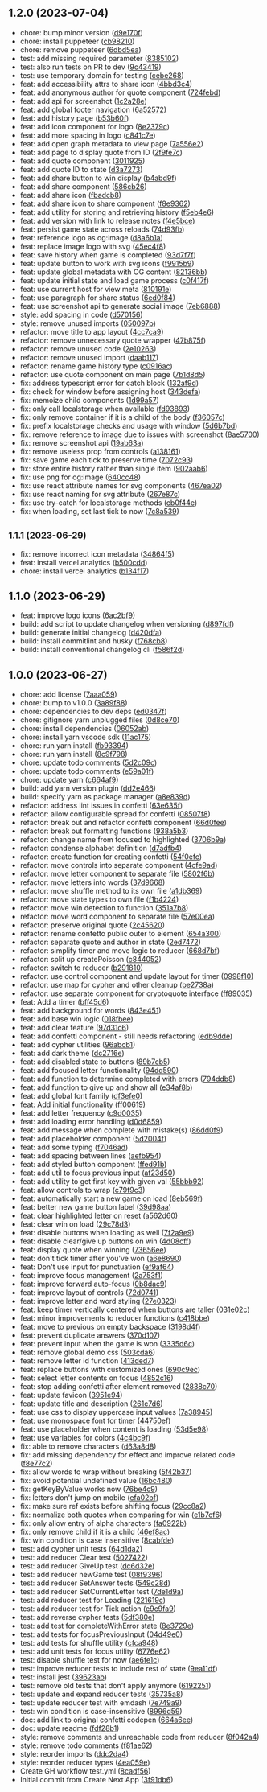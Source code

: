 ## 1.2.0 (2023-07-04)

* chore: bump minor version ([d9e170f](https://github.com/Rykus0/cryptoquote/commit/d9e170f))
* chore: install puppeteer ([cb98210](https://github.com/Rykus0/cryptoquote/commit/cb98210))
* chore: remove puppeteer ([6dbd5ea](https://github.com/Rykus0/cryptoquote/commit/6dbd5ea))
* test: add missing required parameter ([8385102](https://github.com/Rykus0/cryptoquote/commit/8385102))
* test: also run tests on PR to dev ([9c43419](https://github.com/Rykus0/cryptoquote/commit/9c43419))
* test: use temporary domain for testing ([cebe268](https://github.com/Rykus0/cryptoquote/commit/cebe268))
* feat: add accessibility attrs to share icon ([4bbd3c4](https://github.com/Rykus0/cryptoquote/commit/4bbd3c4))
* feat: add anonymous author for quote component ([724febd](https://github.com/Rykus0/cryptoquote/commit/724febd))
* feat: add api for screenshot ([1c2a28e](https://github.com/Rykus0/cryptoquote/commit/1c2a28e))
* feat: add global footer navigation ([6a52572](https://github.com/Rykus0/cryptoquote/commit/6a52572))
* feat: add history page ([b53b60f](https://github.com/Rykus0/cryptoquote/commit/b53b60f))
* feat: add icon component for logo ([8e2379c](https://github.com/Rykus0/cryptoquote/commit/8e2379c))
* feat: add more spacing in logo ([c841c7e](https://github.com/Rykus0/cryptoquote/commit/c841c7e))
* feat: add open graph metadata to view page ([7a556e2](https://github.com/Rykus0/cryptoquote/commit/7a556e2))
* feat: add page to display quote from ID ([2f9fe7c](https://github.com/Rykus0/cryptoquote/commit/2f9fe7c))
* feat: add quote component ([3011925](https://github.com/Rykus0/cryptoquote/commit/3011925))
* feat: add quote ID to state ([d3a7273](https://github.com/Rykus0/cryptoquote/commit/d3a7273))
* feat: add share button to win display ([b4abd9f](https://github.com/Rykus0/cryptoquote/commit/b4abd9f))
* feat: add share component ([586cb26](https://github.com/Rykus0/cryptoquote/commit/586cb26))
* feat: add share icon ([fbadcb8](https://github.com/Rykus0/cryptoquote/commit/fbadcb8))
* feat: add share icon to share component ([f8e9362](https://github.com/Rykus0/cryptoquote/commit/f8e9362))
* feat: add utility for storing and retrieving history ([f5eb4e6](https://github.com/Rykus0/cryptoquote/commit/f5eb4e6))
* feat: add version with link to release notes ([f4e5bce](https://github.com/Rykus0/cryptoquote/commit/f4e5bce))
* feat: persist game state across reloads ([74d93fb](https://github.com/Rykus0/cryptoquote/commit/74d93fb))
* feat: reference logo as og:image ([d8a6b1a](https://github.com/Rykus0/cryptoquote/commit/d8a6b1a))
* feat: replace image logo with svg ([45ec4f8](https://github.com/Rykus0/cryptoquote/commit/45ec4f8))
* feat: save history when game is completed ([93d7f7f](https://github.com/Rykus0/cryptoquote/commit/93d7f7f))
* feat: update button to work with svg icons ([f9915b9](https://github.com/Rykus0/cryptoquote/commit/f9915b9))
* feat: update global metadata with OG content ([82136bb](https://github.com/Rykus0/cryptoquote/commit/82136bb))
* feat: update initial state and load game process ([c0f417f](https://github.com/Rykus0/cryptoquote/commit/c0f417f))
* feat: use current host for view meta ([810191e](https://github.com/Rykus0/cryptoquote/commit/810191e))
* feat: use paragraph for share status ([6ed0f84](https://github.com/Rykus0/cryptoquote/commit/6ed0f84))
* feat: use screenshot api to generate social image ([7eb6888](https://github.com/Rykus0/cryptoquote/commit/7eb6888))
* style: add spacing in code ([d570156](https://github.com/Rykus0/cryptoquote/commit/d570156))
* style: remove unused imports ([050097b](https://github.com/Rykus0/cryptoquote/commit/050097b))
* refactor: move title to app layout ([4cc7ca9](https://github.com/Rykus0/cryptoquote/commit/4cc7ca9))
* refactor: remove unnecessary quote wrapper ([47b875f](https://github.com/Rykus0/cryptoquote/commit/47b875f))
* refactor: remove unused code ([2e10263](https://github.com/Rykus0/cryptoquote/commit/2e10263))
* refactor: remove unused import ([daab117](https://github.com/Rykus0/cryptoquote/commit/daab117))
* refactor: rename game history type ([c0916ac](https://github.com/Rykus0/cryptoquote/commit/c0916ac))
* refactor: use quote component on main page ([7b1d8d5](https://github.com/Rykus0/cryptoquote/commit/7b1d8d5))
* fix: address typescript error for catch block ([132af9d](https://github.com/Rykus0/cryptoquote/commit/132af9d))
* fix: check for window before assigning host ([343defa](https://github.com/Rykus0/cryptoquote/commit/343defa))
* fix: memoize child components ([1d99a57](https://github.com/Rykus0/cryptoquote/commit/1d99a57))
* fix: only call localstorage when available ([fd93893](https://github.com/Rykus0/cryptoquote/commit/fd93893))
* fix: only remove container if it is a child of the body ([f36057c](https://github.com/Rykus0/cryptoquote/commit/f36057c))
* fix: prefix localstorage checks and usage with window ([5d6b7bd](https://github.com/Rykus0/cryptoquote/commit/5d6b7bd))
* fix: remove reference to image due to issues with screenshot ([8ae5700](https://github.com/Rykus0/cryptoquote/commit/8ae5700))
* fix: remove screenshot api ([19ab63a](https://github.com/Rykus0/cryptoquote/commit/19ab63a))
* fix: remove useless prop from controls ([a138161](https://github.com/Rykus0/cryptoquote/commit/a138161))
* fix: save game each tick to preserve time ([7072c93](https://github.com/Rykus0/cryptoquote/commit/7072c93))
* fix: store entire history rather than single item ([902aab6](https://github.com/Rykus0/cryptoquote/commit/902aab6))
* fix: use png for og:image ([640cc48](https://github.com/Rykus0/cryptoquote/commit/640cc48))
* fix: use react attribute names for svg components ([467ea02](https://github.com/Rykus0/cryptoquote/commit/467ea02))
* fix: use react naming for svg attribute ([267e87c](https://github.com/Rykus0/cryptoquote/commit/267e87c))
* fix: use try-catch for localstorage methods ([cb0f44e](https://github.com/Rykus0/cryptoquote/commit/cb0f44e))
* fix: when loading, set last tick to now ([7c8a539](https://github.com/Rykus0/cryptoquote/commit/7c8a539))



## <small>1.1.1 (2023-06-29)</small>

* fix: remove incorrect icon metadata ([34864f5](https://github.com/Rykus0/cryptoquote/commit/34864f5))
* feat: install vercel analytics ([b500cdd](https://github.com/Rykus0/cryptoquote/commit/b500cdd))
* chore: install vercel analytics ([b134f17](https://github.com/Rykus0/cryptoquote/commit/b134f17))



## 1.1.0 (2023-06-29)

* feat: improve logo icons ([6ac2bf9](https://github.com/Rykus0/cryptoquote/commit/6ac2bf9))
* build: add script to update changelog when versioning ([d897fdf](https://github.com/Rykus0/cryptoquote/commit/d897fdf))
* build: generate initial changelog ([d420dfa](https://github.com/Rykus0/cryptoquote/commit/d420dfa))
* build: install commitlint and husky ([f768cb8](https://github.com/Rykus0/cryptoquote/commit/f768cb8))
* build: install conventional changelog cli ([f586f2d](https://github.com/Rykus0/cryptoquote/commit/f586f2d))



## 1.0.0 (2023-06-27)

* chore: add license ([7aaa059](https://github.com/Rykus0/cryptoquote/commit/7aaa059))
* chore: bump to v1.0.0 ([3a89f88](https://github.com/Rykus0/cryptoquote/commit/3a89f88))
* chore: dependencies to dev deps ([ed0347f](https://github.com/Rykus0/cryptoquote/commit/ed0347f))
* chore: gitignore yarn unplugged files ([0d8ce70](https://github.com/Rykus0/cryptoquote/commit/0d8ce70))
* chore: install dependencies ([06052ab](https://github.com/Rykus0/cryptoquote/commit/06052ab))
* chore: install yarn vscode sdk ([11ac175](https://github.com/Rykus0/cryptoquote/commit/11ac175))
* chore: run yarn install ([fb93394](https://github.com/Rykus0/cryptoquote/commit/fb93394))
* chore: run yarn install ([8c9f798](https://github.com/Rykus0/cryptoquote/commit/8c9f798))
* chore: update todo comments ([5d2c09c](https://github.com/Rykus0/cryptoquote/commit/5d2c09c))
* chore: update todo comments ([e59a01f](https://github.com/Rykus0/cryptoquote/commit/e59a01f))
* chore: update yarn ([c664af9](https://github.com/Rykus0/cryptoquote/commit/c664af9))
* build: add yarn version plugin ([dd2e466](https://github.com/Rykus0/cryptoquote/commit/dd2e466))
* build: specify yarn as package manager ([a8e839d](https://github.com/Rykus0/cryptoquote/commit/a8e839d))
* refactor: address lint issues in confetti ([63e635f](https://github.com/Rykus0/cryptoquote/commit/63e635f))
* refactor: allow configurable spread for confetti ([08507f8](https://github.com/Rykus0/cryptoquote/commit/08507f8))
* refactor: break out and refactor confetti component ([66d0fee](https://github.com/Rykus0/cryptoquote/commit/66d0fee))
* refactor: break out formatting functions ([938a5b3](https://github.com/Rykus0/cryptoquote/commit/938a5b3))
* refactor: change name from focused to highlighted ([3706b9a](https://github.com/Rykus0/cryptoquote/commit/3706b9a))
* refactor: condense alphabet definition ([d7adfb4](https://github.com/Rykus0/cryptoquote/commit/d7adfb4))
* refactor: create function for creating confetti ([54f0efc](https://github.com/Rykus0/cryptoquote/commit/54f0efc))
* refactor: move controls into separate component ([4cfe9ad](https://github.com/Rykus0/cryptoquote/commit/4cfe9ad))
* refactor: move letter component to separate file ([5802f6b](https://github.com/Rykus0/cryptoquote/commit/5802f6b))
* refactor: move letters into words ([37d9668](https://github.com/Rykus0/cryptoquote/commit/37d9668))
* refactor: move shuffle method to its own file ([a1db369](https://github.com/Rykus0/cryptoquote/commit/a1db369))
* refactor: move state types to own file ([f1b4224](https://github.com/Rykus0/cryptoquote/commit/f1b4224))
* refactor: move win detection to function ([351a7b8](https://github.com/Rykus0/cryptoquote/commit/351a7b8))
* refactor: move word component to separate file ([57e00ea](https://github.com/Rykus0/cryptoquote/commit/57e00ea))
* refactor: preserve original quote ([2c45620](https://github.com/Rykus0/cryptoquote/commit/2c45620))
* refactor: rename confetto public outer to element ([654a300](https://github.com/Rykus0/cryptoquote/commit/654a300))
* refactor: separate quote and author in state ([2ed7472](https://github.com/Rykus0/cryptoquote/commit/2ed7472))
* refactor: simplify timer and move logic to reducer ([668d7bf](https://github.com/Rykus0/cryptoquote/commit/668d7bf))
* refactor: split up createPoisson ([c844052](https://github.com/Rykus0/cryptoquote/commit/c844052))
* refactor: switch to reducer ([b291810](https://github.com/Rykus0/cryptoquote/commit/b291810))
* refactor: use control component and update layout for timer ([0998f10](https://github.com/Rykus0/cryptoquote/commit/0998f10))
* refactor: use map for cypher and other cleanup ([be2738a](https://github.com/Rykus0/cryptoquote/commit/be2738a))
* refactor: use separate component for cryptoquote interface ([ff89035](https://github.com/Rykus0/cryptoquote/commit/ff89035))
* feat: Add a timer ([bff45d6](https://github.com/Rykus0/cryptoquote/commit/bff45d6))
* feat: add background for words ([843e451](https://github.com/Rykus0/cryptoquote/commit/843e451))
* feat: add base win logic ([018fbee](https://github.com/Rykus0/cryptoquote/commit/018fbee))
* feat: add clear feature ([97d31c6](https://github.com/Rykus0/cryptoquote/commit/97d31c6))
* feat: add confetti component - still needs refactoring ([edb9dde](https://github.com/Rykus0/cryptoquote/commit/edb9dde))
* feat: add cypher utilities ([96abcb1](https://github.com/Rykus0/cryptoquote/commit/96abcb1))
* feat: add dark theme ([dc2716e](https://github.com/Rykus0/cryptoquote/commit/dc2716e))
* feat: add disabled state to buttons ([89b7cb5](https://github.com/Rykus0/cryptoquote/commit/89b7cb5))
* feat: add focused letter functionality ([94dd590](https://github.com/Rykus0/cryptoquote/commit/94dd590))
* feat: add function to determine completed with errors ([794ddb8](https://github.com/Rykus0/cryptoquote/commit/794ddb8))
* feat: add function to give up and show all ([e34af8b](https://github.com/Rykus0/cryptoquote/commit/e34af8b))
* feat: add global font family ([df3efe0](https://github.com/Rykus0/cryptoquote/commit/df3efe0))
* feat: Add initial functionality ([ff00619](https://github.com/Rykus0/cryptoquote/commit/ff00619))
* feat: add letter frequency ([c9d0035](https://github.com/Rykus0/cryptoquote/commit/c9d0035))
* feat: add loading error handling ([d0d6859](https://github.com/Rykus0/cryptoquote/commit/d0d6859))
* feat: add message when complete with mistake(s) ([86dd0f9](https://github.com/Rykus0/cryptoquote/commit/86dd0f9))
* feat: add placeholder component ([5d2004f](https://github.com/Rykus0/cryptoquote/commit/5d2004f))
* feat: add some typing ([f7046ad](https://github.com/Rykus0/cryptoquote/commit/f7046ad))
* feat: add spacing between lines ([aefb954](https://github.com/Rykus0/cryptoquote/commit/aefb954))
* feat: add styled button component ([ffed91b](https://github.com/Rykus0/cryptoquote/commit/ffed91b))
* feat: add util to focus previous input ([af23d50](https://github.com/Rykus0/cryptoquote/commit/af23d50))
* feat: add utility to get first key with given val ([55bbb92](https://github.com/Rykus0/cryptoquote/commit/55bbb92))
* feat: allow controls to wrap ([c79f9c3](https://github.com/Rykus0/cryptoquote/commit/c79f9c3))
* feat: automatically start a new game on load ([8eb569f](https://github.com/Rykus0/cryptoquote/commit/8eb569f))
* feat: better new game button label ([39d98aa](https://github.com/Rykus0/cryptoquote/commit/39d98aa))
* feat: clear highlighted letter on reset ([a562d60](https://github.com/Rykus0/cryptoquote/commit/a562d60))
* feat: clear win on load ([29c78d3](https://github.com/Rykus0/cryptoquote/commit/29c78d3))
* feat: disable buttons when loading as well ([7f2a9e9](https://github.com/Rykus0/cryptoquote/commit/7f2a9e9))
* feat: disable clear/give up buttons on win ([4d08cff](https://github.com/Rykus0/cryptoquote/commit/4d08cff))
* feat: display quote when winning ([73656ee](https://github.com/Rykus0/cryptoquote/commit/73656ee))
* feat: don't tick timer after you've won ([a6e8690](https://github.com/Rykus0/cryptoquote/commit/a6e8690))
* feat: Don't use input for punctuation ([ef9af64](https://github.com/Rykus0/cryptoquote/commit/ef9af64))
* feat: improve focus management ([2a753f1](https://github.com/Rykus0/cryptoquote/commit/2a753f1))
* feat: improve forward auto-focus ([0b8dac9](https://github.com/Rykus0/cryptoquote/commit/0b8dac9))
* feat: improve layout of controls ([72d0741](https://github.com/Rykus0/cryptoquote/commit/72d0741))
* feat: improve letter and word styling ([27e0323](https://github.com/Rykus0/cryptoquote/commit/27e0323))
* feat: keep timer vertically centered when buttons are taller ([031e02c](https://github.com/Rykus0/cryptoquote/commit/031e02c))
* feat: minor improvements to reducer functions ([c418bbe](https://github.com/Rykus0/cryptoquote/commit/c418bbe))
* feat: move to previous on empty backspace ([3198d4f](https://github.com/Rykus0/cryptoquote/commit/3198d4f))
* feat: prevent duplicate answers ([370d107](https://github.com/Rykus0/cryptoquote/commit/370d107))
* feat: prevent input when the game is won ([3335d6c](https://github.com/Rykus0/cryptoquote/commit/3335d6c))
* feat: remove global demo css ([503cda6](https://github.com/Rykus0/cryptoquote/commit/503cda6))
* feat: remove letter id function ([413ded7](https://github.com/Rykus0/cryptoquote/commit/413ded7))
* feat: replace buttons with customized ones ([690c9ec](https://github.com/Rykus0/cryptoquote/commit/690c9ec))
* feat: select letter contents on focus ([4852c16](https://github.com/Rykus0/cryptoquote/commit/4852c16))
* feat: stop adding confetti after element removed ([2838c70](https://github.com/Rykus0/cryptoquote/commit/2838c70))
* feat: update favicon ([3951e94](https://github.com/Rykus0/cryptoquote/commit/3951e94))
* feat: update title and description ([261c7d6](https://github.com/Rykus0/cryptoquote/commit/261c7d6))
* feat: use css to display uppercase input values ([7a38945](https://github.com/Rykus0/cryptoquote/commit/7a38945))
* feat: use monospace font for timer ([44750ef](https://github.com/Rykus0/cryptoquote/commit/44750ef))
* feat: use placeholder when content is loading ([53d5e98](https://github.com/Rykus0/cryptoquote/commit/53d5e98))
* feat: use variables for colors ([4c4bc9f](https://github.com/Rykus0/cryptoquote/commit/4c4bc9f))
* fix: able to remove characters ([d63a8d8](https://github.com/Rykus0/cryptoquote/commit/d63a8d8))
* fix: add missing dependency for effect and improve related code ([f8e77c2](https://github.com/Rykus0/cryptoquote/commit/f8e77c2))
* fix: allow words to wrap without breaking ([5f42b37](https://github.com/Rykus0/cryptoquote/commit/5f42b37))
* fix: avoid potential undefined value ([16bc480](https://github.com/Rykus0/cryptoquote/commit/16bc480))
* fix: getKeyByValue works now ([76be4c9](https://github.com/Rykus0/cryptoquote/commit/76be4c9))
* fix: letters don't jump on mobile ([efa02bf](https://github.com/Rykus0/cryptoquote/commit/efa02bf))
* fix: make sure ref exists before shifting focus ([29cc8a2](https://github.com/Rykus0/cryptoquote/commit/29cc8a2))
* fix: normalize both quotes when comparing for win ([e1b7cf6](https://github.com/Rykus0/cryptoquote/commit/e1b7cf6))
* fix: only allow entry of alpha characters ([fa0922b](https://github.com/Rykus0/cryptoquote/commit/fa0922b))
* fix: only remove child if it is a child ([46ef8ac](https://github.com/Rykus0/cryptoquote/commit/46ef8ac))
* fix: win condition is case insensitive ([8cabfde](https://github.com/Rykus0/cryptoquote/commit/8cabfde))
* test: add cypher unit tests ([64d1da2](https://github.com/Rykus0/cryptoquote/commit/64d1da2))
* test: add reducer Clear test ([5027422](https://github.com/Rykus0/cryptoquote/commit/5027422))
* test: add reducer GiveUp test ([dc6d32e](https://github.com/Rykus0/cryptoquote/commit/dc6d32e))
* test: add reducer newGame test ([08f9396](https://github.com/Rykus0/cryptoquote/commit/08f9396))
* test: add reducer SetAnswer tests ([549c28d](https://github.com/Rykus0/cryptoquote/commit/549c28d))
* test: add reducer SetCurrentLetter test ([7de1d9a](https://github.com/Rykus0/cryptoquote/commit/7de1d9a))
* test: add reducer test for Loading ([221619c](https://github.com/Rykus0/cryptoquote/commit/221619c))
* test: add reducer test for Tick action ([e9c9fa9](https://github.com/Rykus0/cryptoquote/commit/e9c9fa9))
* test: add reverse cypher tests ([5df380e](https://github.com/Rykus0/cryptoquote/commit/5df380e))
* test: add test for completeWithError state ([8e3729e](https://github.com/Rykus0/cryptoquote/commit/8e3729e))
* test: add tests for focusPreviousInput ([04d49e0](https://github.com/Rykus0/cryptoquote/commit/04d49e0))
* test: add tests for shuffle utility ([cfca948](https://github.com/Rykus0/cryptoquote/commit/cfca948))
* test: add unit tests for focus utility ([6776e62](https://github.com/Rykus0/cryptoquote/commit/6776e62))
* test: disable shuffle test for now ([ae6fe1c](https://github.com/Rykus0/cryptoquote/commit/ae6fe1c))
* test: improve reducer tests to include rest of state ([9ea11df](https://github.com/Rykus0/cryptoquote/commit/9ea11df))
* test: install jest ([39623ab](https://github.com/Rykus0/cryptoquote/commit/39623ab))
* test: remove old tests that don't apply anymore ([6192251](https://github.com/Rykus0/cryptoquote/commit/6192251))
* test: update and expand reducer tests ([35735a8](https://github.com/Rykus0/cryptoquote/commit/35735a8))
* test: update reducer test with emdash ([7e749a9](https://github.com/Rykus0/cryptoquote/commit/7e749a9))
* test: win condition is case-insensitive ([8996d59](https://github.com/Rykus0/cryptoquote/commit/8996d59))
* doc: add link to original confetti codepen ([664a6ee](https://github.com/Rykus0/cryptoquote/commit/664a6ee))
* doc: update readme ([fdf28b1](https://github.com/Rykus0/cryptoquote/commit/fdf28b1))
* style: remove comments and unreachable code from reducer ([8f042a4](https://github.com/Rykus0/cryptoquote/commit/8f042a4))
* style: remove todo comments ([f81ae62](https://github.com/Rykus0/cryptoquote/commit/f81ae62))
* style: reorder imports ([ddc2da4](https://github.com/Rykus0/cryptoquote/commit/ddc2da4))
* style: reorder reducer types ([4ea059e](https://github.com/Rykus0/cryptoquote/commit/4ea059e))
* Create GH workflow test.yml ([8cadf56](https://github.com/Rykus0/cryptoquote/commit/8cadf56))
* Initial commit from Create Next App ([3f91db6](https://github.com/Rykus0/cryptoquote/commit/3f91db6))
